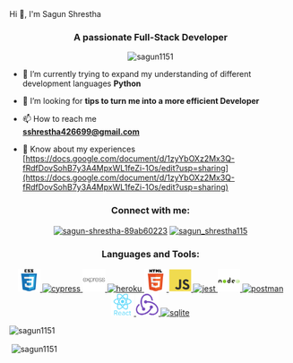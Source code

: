 <div align="center>
<h1 align="center">Hi 👋, I'm Sagun Shrestha</h1>
<h3 align="center">A passionate Full-Stack Developer</h3>

<p align="center"> <img src="https://komarev.com/ghpvc/?username=sagun1151&label=Profile%20views&color=0e75b6&style=flat" alt="sagun1151" /> </p>

- 🌱 I’m currently trying to expand my understanding of different development languages **Python**

- 🤝 I’m looking for **tips to turn me into a more efficient Developer**

- 📫 How to reach me <br>**sshrestha426699@gmail.com**

- 📄 Know about my experiences <br>[https://docs.google.com/document/d/1zyYbOXz2Mx3Q-fRdfDovSohB7y3A4MpxWL1feZi-1Os/edit?usp=sharing](https://docs.google.com/document/d/1zyYbOXz2Mx3Q-fRdfDovSohB7y3A4MpxWL1feZi-1Os/edit?usp=sharing)

<h3 align="center">Connect with me:</h3>
<p align="center">
<a href="https://linkedin.com/in/sagun-shrestha-89ab60223" target="blank"><img align="center" src="https://raw.githubusercontent.com/rahuldkjain/github-profile-readme-generator/master/src/images/icons/Social/linked-in-alt.svg" alt="sagun-shrestha-89ab60223" height="30" width="40" /></a>
<a href="https://instagram.com/sagun_shrestha115" target="blank"><img align="center" src="https://raw.githubusercontent.com/rahuldkjain/github-profile-readme-generator/master/src/images/icons/Social/instagram.svg" alt="sagun_shrestha115" height="30" width="40" /></a>
</p>

<h3 align="center">Languages and Tools:</h3>
<p align="center"> <a href="https://www.w3schools.com/css/" target="_blank" rel="noreferrer"> <img src="https://raw.githubusercontent.com/devicons/devicon/master/icons/css3/css3-original-wordmark.svg" alt="css3" width="40" height="40"/> </a> <a href="https://www.cypress.io" target="_blank" rel="noreferrer"> <img src="https://raw.githubusercontent.com/simple-icons/simple-icons/6e46ec1fc23b60c8fd0d2f2ff46db82e16dbd75f/icons/cypress.svg" alt="cypress" width="40" height="40"/> </a> <a href="https://expressjs.com" target="_blank" rel="noreferrer"> <img src="https://raw.githubusercontent.com/devicons/devicon/master/icons/express/express-original-wordmark.svg" alt="express" width="40" height="40"/> </a> <a href="https://heroku.com" target="_blank" rel="noreferrer"> <img src="https://www.vectorlogo.zone/logos/heroku/heroku-icon.svg" alt="heroku" width="40" height="40"/> </a> <a href="https://www.w3.org/html/" target="_blank" rel="noreferrer"> <img src="https://raw.githubusercontent.com/devicons/devicon/master/icons/html5/html5-original-wordmark.svg" alt="html5" width="40" height="40"/> </a> <a href="https://developer.mozilla.org/en-US/docs/Web/JavaScript" target="_blank" rel="noreferrer"> <img src="https://raw.githubusercontent.com/devicons/devicon/master/icons/javascript/javascript-original.svg" alt="javascript" width="40" height="40"/> </a> <a href="https://jestjs.io" target="_blank" rel="noreferrer"> <img src="https://www.vectorlogo.zone/logos/jestjsio/jestjsio-icon.svg" alt="jest" width="40" height="40"/> </a> <a href="https://nodejs.org" target="_blank" rel="noreferrer"> <img src="https://raw.githubusercontent.com/devicons/devicon/master/icons/nodejs/nodejs-original-wordmark.svg" alt="nodejs" width="40" height="40"/> </a> <a href="https://postman.com" target="_blank" rel="noreferrer"> <img src="https://www.vectorlogo.zone/logos/getpostman/getpostman-icon.svg" alt="postman" width="40" height="40"/> </a> <a href="https://reactjs.org/" target="_blank" rel="noreferrer"> <img src="https://raw.githubusercontent.com/devicons/devicon/master/icons/react/react-original-wordmark.svg" alt="react" width="40" height="40"/> </a> <a href="https://redux.js.org" target="_blank" rel="noreferrer"> <img src="https://raw.githubusercontent.com/devicons/devicon/master/icons/redux/redux-original.svg" alt="redux" width="40" height="40"/> </a> <a href="https://www.sqlite.org/" target="_blank" rel="noreferrer"> <img src="https://www.vectorlogo.zone/logos/sqlite/sqlite-icon.svg" alt="sqlite" width="40" height="40"/> </a> </p>

<p><img align="center" src="https://github-readme-stats.vercel.app/api/top-langs?username=sagun1151&show_icons=true&locale=en&layout=compact" alt="sagun1151" /></p>

<p>&nbsp;<img align="center" src="https://github-readme-stats.vercel.app/api?username=sagun1151&show_icons=true&locale=en" alt="sagun1151" /></p>
                                                                                                                                          </div>                                                                                                                                        
